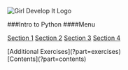 ![Girl Develop It Logo](../images/gdi_logo_badge.png)

###Intro to Python
####Menu

[Section 1](?part=part1)
[Section 2](?part=part2)
[Section 3](?part=part3)
[Section 4](?part=part4)
<div class="clearfix"> </div>
[Additional Exercises](?part=exercises)
<div class="clearfix"> </div>
[Contents](?part=contents)
